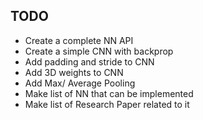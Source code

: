 ## TODO

- Create a complete NN API 
- Create a simple CNN with backprop
- Add padding and stride to CNN
- Add 3D weights to CNN
- Add Max/ Average Pooling
- Make list of NN that can be implemented
- Make list of Research Paper related to it


